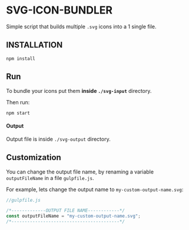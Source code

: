# SVG-ICON-BUNDLER

Simple script that builds multiple `.svg` icons into a 1 single file.
 

## INSTALLATION

```
npm install
```

## Run

To bundle your icons put them **inside `./svg-input`** directory.

Then run:

```
npm start
```

#### Output

Output file is inside `./svg-output` directory.


## Customization

You can change the output file name, by renaming 
a variable `outputFileName` in a file `gulpfile.js`.
 
For example, lets change the output name to `my-custom-output-name.svg`:

```js
//gulpfile.js

/*-------------OUTPUT FILE NAME------------*/
const outputFileName = "my-custom-output-name.svg";
/*-----------------------------------------*/
```


